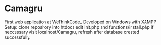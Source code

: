 # Camagru
 First web application at WeThinkCode_
 Developed on Windows with XAMPP
 Setup: 
 clone repository into htdocs
 edit init.php and functions/install.php if neccessary
 visit localhost/Camagru, refresh after database created successfully. 
 
